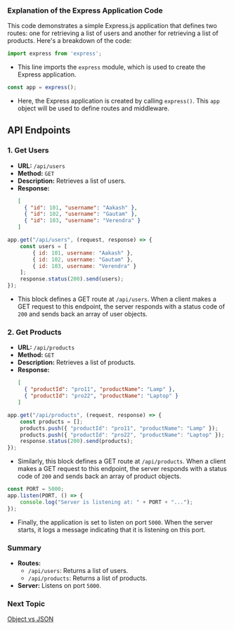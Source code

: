 ### Explanation of the Express Application Code

This code demonstrates a simple Express.js application that defines two routes: one for retrieving a list of users and another for retrieving a list of products. Here's a breakdown of the code:

```javascript
import express from 'express';
```
- This line imports the `express` module, which is used to create the Express application.

```javascript
const app = express();
```
- Here, the Express application is created by calling `express()`. This `app` object will be used to define routes and middleware.

## API Endpoints

### 1. Get Users

- **URL:** `/api/users`
- **Method:** `GET`
- **Description:** Retrieves a list of users.
- **Response:**
  ```json
  [
    { "id": 101, "username": "Aakash" },
    { "id": 102, "username": "Gautam" },
    { "id": 103, "username": "Verendra" }
  ]
  ```

```javascript
app.get("/api/users", (request, response) => {
    const users = [
        { id: 101, username: "Aakash" },
        { id: 102, username: "Gautam" },
        { id: 103, username: "Verendra" }
    ];
    response.status(200).send(users);
});
```
- This block defines a GET route at `/api/users`. When a client makes a GET request to this endpoint, the server responds with a status code of `200` and sends back an array of user objects.

### 2. Get Products

- **URL:** `/api/products`
- **Method:** `GET`
- **Description:** Retrieves a list of products.
- **Response:**
  ```json
  [
    { "productId": "pro11", "productName": "Lamp" },
    { "productId": "pro22", "productName": "Laptop" }
  ]
  ```

```javascript
app.get("/api/products", (request, response) => {
    const products = [];
    products.push({ "productId": "pro11", "productName": "Lamp" });
    products.push({ "productId": "pro22", "productName": "Laptop" });
    response.status(200).send(products);
});
```
- Similarly, this block defines a GET route at `/api/products`. When a client makes a GET request to this endpoint, the server responds with a status code of `200` and sends back an array of product objects.

```javascript
const PORT = 5000;
app.listen(PORT, () => {
    console.log("Server is listening at: " + PORT + "...");
});
```
- Finally, the application is set to listen on port `5000`. When the server starts, it logs a message indicating that it is listening on this port.

### Summary
- **Routes:** 
  - `/api/users`: Returns a list of users.
  - `/api/products`: Returns a list of products.
- **Server:** Listens on port `5000`.

### Next Topic
[Object vs JSON](https://github.com/Aakash-Tamboli/Node-Learning/tree/master/express-framework/Learning-Express/Topic-Wise/3-Object-Vs-JSON)
